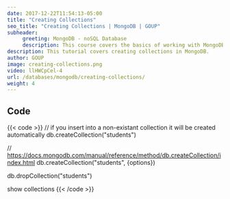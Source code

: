 ```yaml
---
date: 2017-12-22T11:54:13-05:00
title: "Creating Collections"
seo_title: "Creating Collections | MongoDB | GOUP"
subheader:
     greeting: MongoDB - noSQL Database
     description: This course covers the basics of working with MongoDB. Work your way through the videos/articles and I'll teach you everything you need to know to interact with Mongo's flexible document database management system and create powerful document databases!
description: This tutorial covers creating collections in MongoDB.
author: GOUP
image: creating-collections.png
video: llHWCpCel-4
url: /databases/mongodb/creating-collections/
weight: 4
---
```


## Code

{{< code >}}
// if you insert into a non-existant collection it will be created automatically
db.createCollection("students")

// https://docs.mongodb.com/manual/reference/method/db.createCollection/index.html
db.createCollection("students", {options})

db.dropCollection("students")

show collections
{{< /code >}}

